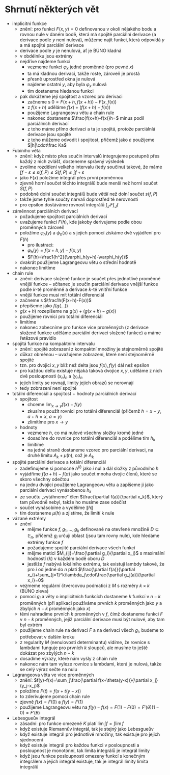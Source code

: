 # Shrnutí některých vět

- implicitní funkce
	- znění: pro funkci $F(x,y)=0$ definovanou v okolí nějakého bodu a rovnou nule v daném bodě, která má spojité parciální derivace (a derivace podle $y$ není nulová), můžeme najít funkci, která odpovídá $y$ a má spojité parciální derivace
	- derivace podle $y$ je nenulová, ať je BÚNO kladná
	- v obdélníku jsou extrémy
	- nejdříve najdeme funkci
		- vezmeme funkci $\varphi_x$ jedné proměnné (pro pevné $x$)
		- ta má kladnou derivaci, takže roste, zároveň je prostá
		- přesně uprostřed okna je nulová
		- najdeme ostatní $y$, aby byla $\varphi_x$ nulová
		- tím dostaneme hledanou funkci
	- pak dokážeme její spojitost a vzorec pro derivaci
		- začneme s $0=F(x+h,f(x+h))-F(x,f(x))$
		- z $f(x+h)$ uděláme $f(x)+(f(x+h)-f(x))$
		- použijeme Lagrangeovu větu a chain rule
		- nakonec dostaneme $\frac{f(x+h)-f(x)}h=$ minus podíl parciálních derivací
		- z toho máme přímo derivaci a ta je spojitá, protože parciálníá derivace jsou spojité
		- z toho můžeme odvodit i spojitost, přičemž jako $\varepsilon$ použijeme $|h|\cdot\frac Ka$
- Fubiniho věta
	- znění: když místo přes součin intervalů integrujeme postupně přes každý z nich zvlášť, dosteneme správný výsledek
	- zvolíme rozdělení velkého intervalu (tedy součinu) takové, že máme $\int f-\varepsilon\leq s(f,P)\leq S(f,P)\leq\int f+\varepsilon$
	- jako $F(x)$ položíme integrál přes první proměnnou
	- zjevně horní součet těchto integrálů bude menší než horní součet $S(f,P)$
	- podobně dolní součet integrálů bude větší než dolní součet $s(f,P)$
	- takže jsme tyhle součty narvali doprostřed té nerovnosti
	- pro epsilon dostáváme rovnost integrálů $\int_{J'}F\int_Jf$
- záměnnost parciálních derivací
	- požadujeme spojitost parciálních derivací
	- uvažujeme funkci $F(h)$, kde jakoby derivujeme podle obou proměnných zároveň
	- položíme $\varphi_h(y)$ a $\psi_h(x)$ a s jejich pomocí získáme dvě vyjádření pro $F(h)$
		- pro ilustraci:
		- $\varphi_h(y)=f(x+h,y)-f(x,y)$
		- $F(h)=\frac1{h^2}(\varphi_h(y+h)-\varphi_h(y))$
	- dvakrát použijeme Lagrangeovu větu o střední hodnotě
	- nakonec limitíme
- chain rule
	- znění: derivace složené funkce je součet přes jednotlivé proměnné vnější funkce – sčítanec je součin parciální derivace vnější funkce podle $k$-té proměnné a derivace $k$-té vnitřní funkce
	- vnější funkce musí mít totální diferenciál
	- začneme s $\frac1h(F(x+h)-F(x))$
	- přepíšeme jako $f(g(\dots))$
	- $g(x+h)$ rozepíšeme na $g(x)+(g(x+h)-g(x))$
	- použijeme rovnici pro totální diferenciál
	- limitíme
	- nakonec zobecníme pro funkce více proměnných (z derivace složené funkce uděláme parciální derivaci složené funkce) a máme řetězové pravidlo
- spojitá funkce na kompaktním intervalu
	- znění: spojité zobrazení z kompaktní množiny je stejnoměrně spojité
	- důkaz obměnou – uvažujeme zobrazení, které není stejnoměrně spojité
	- tzn. pro dvojici $x,y$ blíž než delta jsou $f(x),f(y)$ dál než epsilon
	- pro každou deltu existuje nějaká taková dvojice $x,y$, uděláme z nich dvě posloupnosti $(x_n)_n$ a $(y_n)_n$
	- jejich limity se rovnají, limity jejich obrazů se nerovnají
	- tedy zobrazení není spojité
- totální diferenciál a spojitost + hodnoty parciálních derivací
	- spojitost
		- chceme $\lim_{x\to y}f(x)-f(y)$
		- zkusíme použít rovnici pro totální diferenciál (přičemž $h=x-y$, $a+h=x$, $a=y$)
		- zlimitíme pro $x\to y$
	- hodnoty
		- vezmeme $h$, co má nulové všechny složky kromě jedné
		- dosadíme do rovnice pro totální diferenciál a podělíme tím $h_k$
		- limitíme
		- na jedné straně dostaneme vzorec pro parciální derivaci, na druhé limitu $A_k+\mu(h)$, což je $A_k$
- spojité parciální derivace a totální diferenciál
	- zadefinujeme si pomocné $h^{(i)}$ jako $i$ nul a dál složky z původního $h$
	- vyjádříme $f(a+h)-f(a)$ jako součet mnoha dvojic členů, které se skoro všechny odečtou
	- na jednu dvojici použijeme Lagrangeovu větu a zapíšeme ji jako parciální derivaci vynásobenou $h_k$
	- ze součtu „vytáhneme“ člen $\frac{\partial f(a)}{\partial x_k}$, který tam původně nebyl, takže ho musíme zase odečíst
	- součet vynásobíme a vydělíme $\lVert h\rVert$
	- tím dostaneme $\mu(h)$ a zjistíme, že limití k nule
- vázané extrémy
	- znění
		- mějme funkce $f,g_1,\dots,g_k$ definované na otevřené množině $D\subseteq\mathbb E_n$, přičemž $g_i$ určují oblast (jsou tam rovny nule), kde hledáme extrémy funkce $f$
		- požadujeme spojité parciální derivace všech funkcí
		- mějme matici $M_{ij}=\frac{\partial g_i}{\partial x_j}$ s maximální hodností ($k$) v každém bodě oboru $D$
		- jestliže $f$ nabývá lokálního extrému, tak existují lambdy takové, že pro $i$ od jedné do $n$ platí $\frac{\partial f(a)}{\partial x_i}+\sum_{j=1}^k\lambda_j\cdot\frac{\partial g_j(a)}{\partial x_i}=0$
	- vezmeme regulární čtvercovou podmatici z $M$ s rozměry $k\times k$ (BÚNO zleva)
	- pomocí $g_i$ a věty o implicitních funkcích dostaneme $k$ funkcí v $n-k$ proměnných (při aplikaci používáme prvních $k$ proměnných jako $y$ a zbylých $n-k$ proměnných jako $x$)
	- těmi nahradíme prvních $k$ proměnných v $f$, čímž dostaneme funkci $F$ v $n-k$ proměnných, jejíž parciální derivace musí být nulové, aby tam byl extrém
	- použijeme chain rule na derivaci $F$ a na derivaci všech $g_i$, budeme to potřebovat v dalším kroku
	- z regularity $M$ (nenulovosti determinantu) vidíme, že rovnice s lambdami funguje pro prvních $k$ sloupců, ale musíme to ještě dokázat pro zbylých $n-k$
	- dosadíme výrazy, které nám vyšly z chain rule
	- nakonec nám tam vyleze rovnice s lambdami, která je nulová, takže se celý výraz sečte na nulu
- Lagrangeova věta ve více proměnných
	- znění: $f(y)-f(x)=\sum_j\frac{\partial f(x+\theta(y-x))}{\partial x_j}(y_j-x_j)$
	- položíme $F(t)=f(x+t(y-x))$
	- to zderivujeme pomocí chain rule
	- zjevně $f(x)=F(0)$ a $f(y)=F(1)$
	- použijeme Lagrangeovu větu na $f(y)-f(x)=F(1)-F(0)=F'(\theta)(1-0)=F'(\theta)$
- Lebesgueův integrál
	- zásadní: pro funkce omezené $K$ platí $\lim\int f=\int\lim f$
	- když existuje Riemannův integrál, tak je stejný jako Lebesgueův
	- když existuje integrál pro jednotlivé množiny, tak existuje pro jejich sjednocení
	- když existuje integrál pro každou funkci v posloupnosti a posloupnost je monotónní, tak limita integrálů je integrál limity
	- když jsou funkce posloupnosti omezeny funkcí s konečným integrálem a jejich integrál existuje, tak je integrál limity limita integrálů
